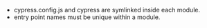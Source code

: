 
* cypress.config.js and cypress are symlinked inside each module.
* entry point names must be unique within a module.